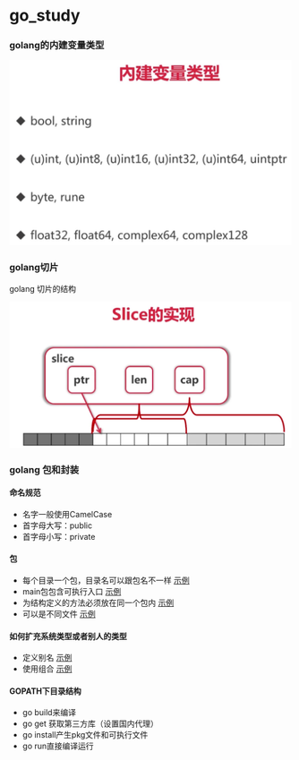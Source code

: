 # go_study

### golang的内建变量类型

![内建变量类型](imgs/var_type.png)



### golang切片

golang 切片的结构

![切片的实现](imgs/slice.png)

### golang 包和封装

#### 命名规范

- 名字一般使用CamelCase
- 首字母大写：public
- 首字母小写：private

#### 包

- 每个目录一个包，目录名可以跟包名不一样 [示例](tree/entry/entry.go)
- main包包含可执行入口 [示例](container/main.go)
- 为结构定义的方法必须放在同一个包内 [示例](tree/node.go)
- 可以是不同文件 [示例](tree/traverse.go)

#### 如何扩充系统类型或者别人的类型

- 定义别名 [示例](container/queue/queue.go)
- 使用组合 [示例](tree/entry/entry.go)

#### GOPATH下目录结构

- go build来编译
- go get 获取第三方库（设置国内代理）
- go install产生pkg文件和可执行文件
- go run直接编译运行